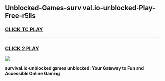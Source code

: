 
## Unblocked-Games-survival.io-unblocked-Play-Free-r5lls
<h3>
<a href="https://premium76.site?title=survival.io-unblocked&ref=12A">CLICK TO PLAY</a></h3>
<hr>

<h3>
<a href="https://premium76.site?title=survival.io-unblocked&ref=12A">CLICK 2 PLAY</a>
  
</h3>

<a href="https://premium76.site?title=survival.io-unblocked&ref=12A"><img src="https://clearcache.store/games.png"></a>


**survival.io-unblocked games unblocked: Your Gateway to Fun and Accessible Online Gaming**
